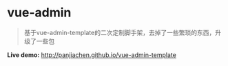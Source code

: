 
# vue-admin

> 基于vue-admin-template的二次定制脚手架，去掉了一些繁琐的东西，升级了一些包

**Live demo:** http://panjiachen.github.io/vue-admin-template


